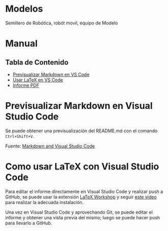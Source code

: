 # Modelos

Semillero de Robótica, robót movil, equipo de Modelo

# Manual
## Tabla de Contenido
- [Previsualizar Markdown en VS Code](https://github.com/MrCabrac/asimov-modelo#previsualizar-markdown-en-visual-studio-code)
- [Usar LaTeX en VS Code](https://github.com/MrCabrac/asimov-modelo#previsualizar-markdown-en-visual-studio-code)
- [Informe PDF](https://github.com/MrCabrac/asimov-modelo/blob/main/informe/informe.pdf)

# Previsualizar Markdown en Visual Studio Code

Se puede obtener una previsualización del README.md con el comando `Ctrl+Shift+V`.

Fuente: [Markdown and Visual Studio Code][markdown]

# Como usar LaTeX con Visual Studio Code

Para editar el informe directamente en Visual Studio Code y realizar push a GitHub, se puede usar la extensión [LaTeX Workshop][latex-workshop] y seguir [este video][latex-video-install] para realizar la adecuada instalación.

Una vez en Visual Studio Code y aprovechando Git, se puede editar el informe y obtener una vista previa del mismo; luego se puede hacer push para llevarlo a GitHub.

[//]: # (These are reference links used in the body of this note and get stripped out when the markdown processor does its job.)

[latex-workshop]: <https://marketplace.visualstudio.com/items?itemName=James-Yu.latex-workshop>
[latex-video-install]: <https://www.youtube.com/watch?v=fLP0QVFaeAU>
[markdown]: <https://code.visualstudio.com/Docs/languages/markdown>
